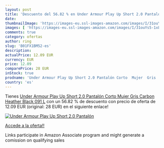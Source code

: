```yaml
---
layout: post
title: 'Descuento del 56.82 % en Under Armour Play Up Short 2.0 Pantalón '
date: 
thumbnailImage: 'https://images-eu.ssl-images-amazon.com/images/I/31ouYs5-1xL._SL200_.jpg'
images: [ 'https://images-eu.ssl-images-amazon.com/images/I/31ouYs5-1xL._SL200_.jpg' ]
comments: true
category: ofertas
author: ring
slug: 'B01FX1BM52-es'
description:
actualPrice: 12.09 EUR
currency: EUR
price: 12.09
comparePrice: 28 EUR
inStock: true
prodname: 'Under Armour Play Up Short 2.0 Pantalón Corto  Mujer  Gris  Carbon Heather Black 091   L'
country: 'es'
---
```


Tienes [Under Armour Play Up Short 2.0 Pantalón Corto  Mujer  Gris  Carbon Heather Black 091   L](https://www.amazon.es/dp/B01FX1BM52/?tag=tolees-21) con un 56.82 % de descuento con precio de oferta de 12.09 EUR (original: 28 EUR) en el siguiente enlace!

[![Under Armour Play Up Short 2.0 Pantalón ](https://images-eu.ssl-images-amazon.com/images/I/31ouYs5-1xL._SL200_.jpg)](https://www.amazon.es/dp/B01FX1BM52/?tag=tolees-21)

[Accede a la oferta!!](https://www.amazon.es/dp/B01FX1BM52/?tag=tolees-21)

Links participate in Amazon Associate program and might generate a comission on qualifying sales


